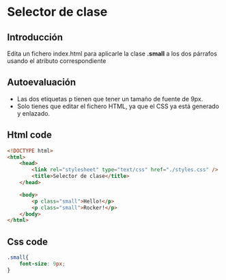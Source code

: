 # Selector de clase

**Introducción**
---

Edita un fichero index.html para aplicarle la clase **.small** a los dos párrafos usando el atributo correspondiente

**Autoevaluación**
---

- Las dos etiquetas p tienen que tener un tamaño de fuente de 9px.
- Solo tienes que editar el fichero HTML, ya que el CSS ya está generado y enlazado.

**Html code**
---

```html
<!DOCTYPE html>
<html>
	<head>
		<link rel="stylesheet" type="text/css" href="./styles.css" />
		<title>Selector de clase</title>
	</head>

	<body>
		<p class="small">Hello!</p>
		<p class="small">Rocker!</p>
	</body>
</html>
```

**Css code**
---

```css
.small{
    font-size: 9px;
}
```